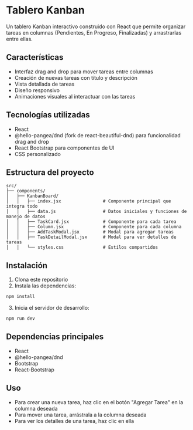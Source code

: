 # Tablero Kanban

Un tablero Kanban interactivo construido con React que permite organizar tareas en columnas (Pendientes, En Progreso, Finalizadas) y arrastrarlas entre ellas.

## Características

- Interfaz drag and drop para mover tareas entre columnas
- Creación de nuevas tareas con título y descripción
- Vista detallada de tareas
- Diseño responsivo
- Animaciones visuales al interactuar con las tareas

## Tecnologías utilizadas

- React
- @hello-pangea/dnd (fork de react-beautiful-dnd) para funcionalidad drag and drop
- React Bootstrap para componentes de UI
- CSS personalizado

## Estructura del proyecto

```
src/
├── components/
│   ├── KanbanBoard/
│   │   ├── index.jsx                # Componente principal que integra todo
│   │   ├── data.js                  # Datos iniciales y funciones de manejo de datos
│   │   ├── TaskCard.jsx             # Componente para cada tarea
│   │   ├── Column.jsx               # Componente para cada columna
│   │   ├── AddTaskModal.jsx         # Modal para agregar tareas
│   │   ├── TaskDetailModal.jsx      # Modal para ver detalles de tareas
│   │   └── styles.css               # Estilos compartidos
```

## Instalación

1. Clona este repositorio
2. Instala las dependencias:

```bash
npm install
```

3. Inicia el servidor de desarrollo:

```bash
npm run dev
```

## Dependencias principales

- React
- @hello-pangea/dnd
- Bootstrap
- React-Bootstrap

## Uso

- Para crear una nueva tarea, haz clic en el botón "Agregar Tarea" en la columna deseada
- Para mover una tarea, arrástrala a la columna deseada
- Para ver los detalles de una tarea, haz clic en ella
